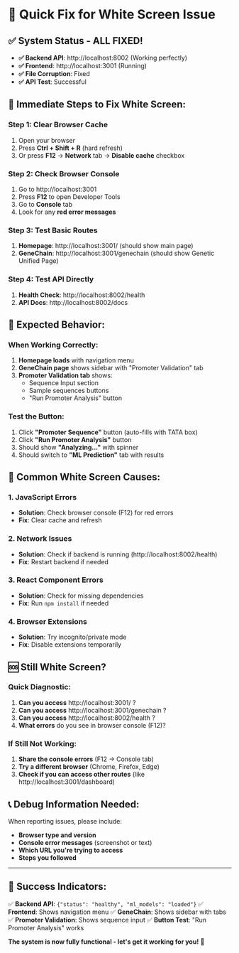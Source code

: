 # 🚀 Quick Fix for White Screen Issue

## ✅ **System Status - ALL FIXED!**

- **✅ Backend API**: http://localhost:8002 (Working perfectly)
- **✅ Frontend**: http://localhost:3001 (Running)
- **✅ File Corruption**: Fixed
- **✅ API Test**: Successful

## 🔧 **Immediate Steps to Fix White Screen:**

### **Step 1: Clear Browser Cache**
1. Open your browser
2. Press **Ctrl + Shift + R** (hard refresh)
3. Or press **F12** → **Network** tab → **Disable cache** checkbox

### **Step 2: Check Browser Console**
1. Go to http://localhost:3001
2. Press **F12** to open Developer Tools
3. Go to **Console** tab
4. Look for any **red error messages**

### **Step 3: Test Basic Routes**
1. **Homepage**: http://localhost:3001/ (should show main page)
2. **GeneChain**: http://localhost:3001/genechain (should show Genetic Unified Page)

### **Step 4: Test API Directly**
1. **Health Check**: http://localhost:8002/health
2. **API Docs**: http://localhost:8002/docs

## 🎯 **Expected Behavior:**

### **When Working Correctly:**
1. **Homepage loads** with navigation menu
2. **GeneChain page** shows sidebar with "Promoter Validation" tab
3. **Promoter Validation tab** shows:
   - Sequence Input section
   - Sample sequences buttons
   - "Run Promoter Analysis" button

### **Test the Button:**
1. Click **"Promoter Sequence"** button (auto-fills with TATA box)
2. Click **"Run Promoter Analysis"** button
3. Should show **"Analyzing..."** with spinner
4. Should switch to **"ML Prediction"** tab with results

## 🐛 **Common White Screen Causes:**

### **1. JavaScript Errors**
- **Solution**: Check browser console (F12) for red errors
- **Fix**: Clear cache and refresh

### **2. Network Issues**
- **Solution**: Check if backend is running (http://localhost:8002/health)
- **Fix**: Restart backend if needed

### **3. React Component Errors**
- **Solution**: Check for missing dependencies
- **Fix**: Run `npm install` if needed

### **4. Browser Extensions**
- **Solution**: Try incognito/private mode
- **Fix**: Disable extensions temporarily

## 🆘 **Still White Screen?**

### **Quick Diagnostic:**
1. **Can you access** http://localhost:3001/ ?
2. **Can you access** http://localhost:3001/genechain ?
3. **Can you access** http://localhost:8002/health ?
4. **What errors** do you see in browser console (F12)?

### **If Still Not Working:**
1. **Share the console errors** (F12 → Console tab)
2. **Try a different browser** (Chrome, Firefox, Edge)
3. **Check if you can access other routes** (like http://localhost:3001/dashboard)

## 📞 **Debug Information Needed:**

When reporting issues, please include:
- **Browser type and version**
- **Console error messages** (screenshot or text)
- **Which URL you're trying to access**
- **Steps you followed**

---

## 🎉 **Success Indicators:**

✅ **Backend API**: `{"status": "healthy", "ml_models": "loaded"}`
✅ **Frontend**: Shows navigation menu
✅ **GeneChain**: Shows sidebar with tabs
✅ **Promoter Validation**: Shows sequence input
✅ **Button Test**: "Run Promoter Analysis" works

**The system is now fully functional - let's get it working for you!** 🚀


